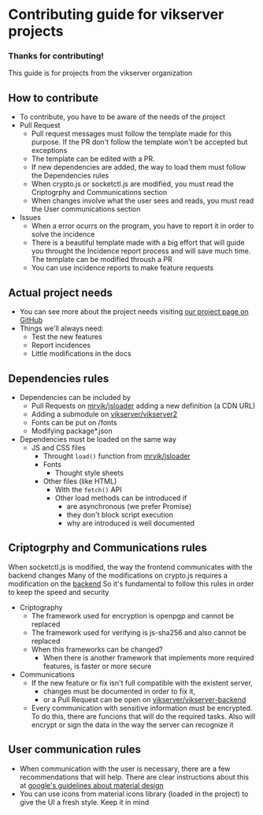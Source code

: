 # Contributing guide for vikserver projects
### Thanks for contributing!
This guide is for projects from the vikserver organization

## How to contribute
- To contribute, you have to be aware of the needs of the project
- Pull Request
  - Pull request messages must follow the template made for this purpose. If the PR don't follow the template won't be accepted but exceptions
  - The template can be edited with a PR. 
  - If new dependencies are added, the way to load them must follow the Dependencies rules 
  - When crypto.js or socketctl.js are modified, you must read the Criptogrphy and Communications section
  - When changes involve what the user sees and reads, you must read the User communications section 
- Issues
  - When a error ocurrs on the program, you have to report it in order to solve the incidence
  - There is a beautiful template made with a big effort that will guide you throught the Incidence report process and will save much time. The template can be modified throush a PR
  - You can use incidence reports to make feature requests 

## Actual project needs
- You can see more about the project needs visiting [our project page on GitHub](https://github.com/orgs/vikserver/projects)
- Things we'll always need:
  - Test the new features
  - Report incidences
  - Little modifications in the docs

## Dependencies rules
- Dependencies can be included by
  - Pull Requests on [mrvik/jsloader](https://github.com/mrvik/jsloader) adding a new definition (a CDN URL)
  - Adding a submodule on [vikserver/vikserver2](https://github.com/vikserver/vikserver-backend)
  - Fonts can be put on /fonts
  - Modifying package*.json
- Dependencies must be loaded on the same way
  - JS and CSS files
    - Throught `load()` function from [mrvik/jsloader](https://github.com/mrvik/jsloader)
    - Fonts
      - Thought style sheets
    - Other files (like HTML)
      - With the `fetch()` API
      - Other load methods can be introduced if
        - are asynchronous (we prefer Promise)
        - they don't block script execution
        - why are introduced is well documented

## Criptogrphy and Communications rules
When socketctl.js is modified, the way the frontend communicates with the backend changes
Many of the modifications on crypto.js requires a modification on the [backend](https://github.com/vikserver/vikserver-backend)
So it's fundamental to follow this rules in order to keep the speed and security
- Criptography
  - The framework used for encryption is openpgp and cannot be replaced
  - The framework used for verifying is js-sha256 and also cannot be replaced
  - When this frameworks can be changed?
    - When there is another framework that implements more required features, is faster or more secure
- Communications
  - If the new feature or fix isn't full compatible with the existent server,
    - changes must be documented in order to fix it,
    - or a Pull Request can be open on [vikserver/vikserver-backend](https://github.com/vikserver/vikserver-backend)
  - Every communication with sensitive information must be encrypted. To do this, there are funcions that will do the required tasks. Also will encrypt or sign the data in the way the server can recognize it

## User communication rules
- When communication with the user is necessary, there are a few recommendations that will help. There are clear instructions about this at [google's guidelines about material design](https://material.io/guidelines/style/writing.html#writing-language)
- You can use icons from material icons library (loaded in the project) to give the UI a fresh style. Keep it in mind
